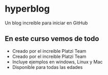 # hyperblog
Un blog increible para iniciar en GitHub

## En este curso vemos de todo

* Creado por el increible Platzi Team
* Creado por el increible Platzi Team
* Incluye ejemplos en windows, Linux y Mac
* Disponible para todas las edades

